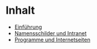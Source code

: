 # Inhalt

* [Einführung](README.md)
* [Namensschilder und Intranet](Klasse_7/Namensschilder_Peripheriegeraete_Intranet.md)
* [Programme und Internetseiten](Klasse_7/Internetseiten_PC-Bedienung_Computer.md)
